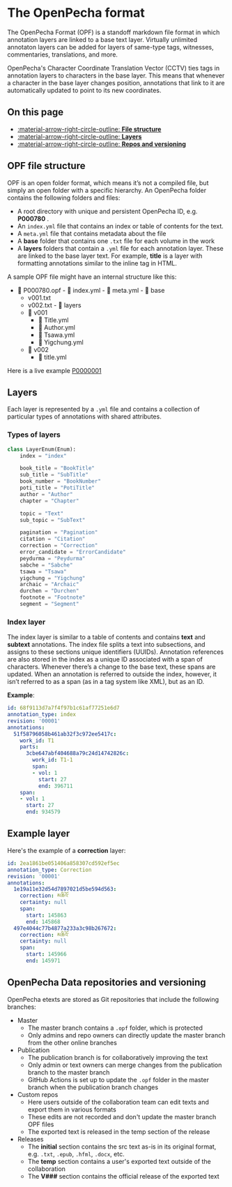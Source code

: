 # The OpenPecha format

The OpenPecha Format (OPF) is a standoff markdown file format in which annotation layers are linked to a base text layer. Virtually unlimited annotaton layers can be added for layers of same-type tags, witnesses, commentaries, translations, and more.

OpenPecha's Character Coordinate Translation Vector (CCTV) ties tags in annotation layers to characters in the base layer. This means that whenever a character in the base layer changes position, annotations that link to it are automatically updated to point to its new coordinates.

## On this page

<div class="grid cards" markdown>

- [:material-arrow-right-circle-outline: __File structure__](#opf-file-structure)
- [:material-arrow-right-circle-outline: __Layers__](#layers)
- [:material-arrow-right-circle-outline: __Repos and versioning__](#openpecha-data-repositories-and-versioning)

</div>

## OPF file structure
OPF is an open folder format, which means it’s not a compiled file, but simply an open folder with a specific hierarchy. An OpenPecha folder contains the following folders and files:

- A root directory with unique and persistent OpenPecha ID, e.g. **P000780** .
- An `index.yml` file that contains an index or table of contents for the text.
- A `meta.yml` file that contains metadata about the file
- A **base** folder that contains one `.txt` file for each volume in the work
- A **layers** folders that contain a `.yml` file for each annotation layer. These are linked to the base layer text. For example, **title** is a layer with formatting annotations similar to the <title></title> inline tag in HTML.

A sample OPF file might have an internal structure like this:

-    📁  P000780.opf
    - 📄 index.yml
    - 📄 meta.yml
    - 📁 base
        - v001.txt
        - v002.txt
    - 📁 layers
        - 📁 v001
            - 📄 Title.yml
            - 📄 Author.yml
            - 📄 Tsawa.yml
            - 📄 Yigchung.yml
        - 📁 v002
            - 📄 title.yml

Here is a live example [P0000001](https://github.com/OpenPecha/P000001/tree/master/P000001.opf)

## Layers

Each layer is represented by a `.yml` file and contains a collection of particular types of annotations with shared attributes.

### Types of layers

```python
class LayerEnum(Enum):
    index = "index"

    book_title = "BookTitle"
    sub_title = "SubTitle"
    book_number = "BookNumber"
    poti_title = "PotiTitle"
    author = "Author"
    chapter = "Chapter"

    topic = "Text"
    sub_topic = "SubText"

    pagination = "Pagination"
    citation = "Citation"
    correction = "Correction"
    error_candidate = "ErrorCandidate"
    peydurma = "Peydurma"
    sabche = "Sabche"
    tsawa = "Tsawa"
    yigchung = "Yigchung"
    archaic = "Archaic"
    durchen = "Durchen"
    footnote = "Footnote"
    segment = "Segment"
```

### Index layer

The index layer is similar to a table of contents and contains **text** and **subtext** annotations. The index file splits a text into subsections, and assigns to these sections unique identifiers (UUIDs). Annotation references are also stored in the index as a unique ID associated with a span of characters. Whenever there’s a change to the base text, these spans are updated. When an annotation is referred to outside the index, however, it isn’t referred to as a span (as in a tag system like XML), but as an ID.

**Example**:

```yaml
id: 68f9113d7a7f4f97b1c61af77251e6d7
annotation_type: index
revision: '00001'
annotations:
  51f58796058b461ab32f3c972ee5417c:
    work_id: T1
    parts:
      3cbe647abf404688a79c24d14742826c:
        work_id: T1-1
        span:
        - vol: 1
          start: 27
          end: 396711
    span:
    - vol: 1
      start: 27
      end: 934579
```

## Example layer

Here's the example of a **correction** layer:

```yaml
id: 2ea1861be051406a858307cd592ef5ec
annotation_type: Correction
revision: '00001'
annotations:
  1e19a11e32d54d7897021d5be594d563:
    correction: མཆིའོ་
    certainty: null
    span:
      start: 145863
      end: 145868
  497e4044c77b4877a233a3c98b267672:
    correction: མཆིའོ་
    certainty: null
    span:
      start: 145966
      end: 145971
```

## OpenPecha Data repositories and versioning

OpenPecha etexts are stored as Git repositories that include the following branches:

- Master
    - The master branch contains a `.opf` folder, which is protected
    - Only admins and repo owners can directly update the master branch from the other online branches
- Publication
    - The publication branch is for collaboratively improving the text
    - Only admin or text owners can merge changes from the publication branch to the master branch
    - GitHub Actions is set up to update the `.opf` folder in the master branch when the publication branch changes
- Custom repos
    - Here users outside of the collaboration team can edit texts and export them in various formats
    - These edits are not recorded and don't update the master branch OPF files
    - The exported text is released in the temp section of the release
- Releases
    - The **initial** section contains the src text as-is in its original format, e.g. `.txt`, `.epub`, `.hfml`, `.docx`, etc.
    - The **temp** section contains a user's exported text outside of the collaboration
    - The **V###** section contains the official release of the exported text
